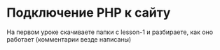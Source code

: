 # Подключение PHP к сайту
На первом уроке скачиваете папки с lesson-1 и разбираете, как оно работает (комментарии везде написаны)
